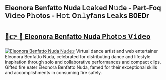 ## Eleonora Benfatto Nuda L𝚎a𝚔ed N𝚞𝚍e - Part-Foq Vi𝚍𝚎o P𝚑𝚘tos - H𝚘𝚝 O𝚗𝚕yf𝚊ns L𝚎a𝚔s B0EDr

# <h2><a href="http://kfewow6.oniu.top/?m=Eleonora+Benfatto+Nuda">🔗👉 🔴 Eleonora Benfatto Nuda P𝚑ot𝚘𝚜 V𝚒d𝚎o</a></h2>

[![Eleonora Benfatto Nuda Nu𝚍e𝚜](https://i.imgur.com/0qMVB7G.gif)](http://kfewow6.oniu.top/?m=Eleonora+Benfatto+Nuda)
Virtual dance artist and web entertainer Eleonora Benfatto Nuda, celebrated for distributing dance and lifestyle inspiration through solo and collaborative performances and compact clips. Gifted fire eater Eleonora Benfatto Nuda, famed for their exceptional skills and accomplishments in consuming fire safely.  
